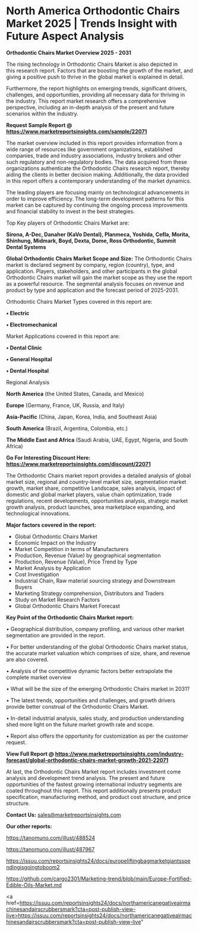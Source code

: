 # North America Orthodontic Chairs Market 2025 | Trends Insight with Future Aspect Analysis

<Strong> Orthodontic Chairs Market Overview 2025 - 2031</strong>

The rising technology in Orthodontic Chairs Market is also depicted in this research report. Factors that are boosting the growth of the market, and giving a positive push to thrive in the global market is explained in detail.

Furthermore, the report highlights on emerging trends, significant drivers, challenges, and opportunities, providing all necessary data for thriving in the industry. This report market research offers a comprehensive perspective, including an in-depth analysis of the present and future scenarios within the industry.

<strong>Request Sample Report @ <a href=https://www.marketreportsinsights.com/sample/22071>https://www.marketreportsinsights.com/sample/22071</a></strong>

The market overview included in this report provides information from a wide range of resources like government organizations, established companies, trade and industry associations, industry brokers and other such regulatory and non-regulatory bodies. The data acquired from these organizations authenticate the Orthodontic Chairs research report, thereby aiding the clients in better decision making. Additionally, the data provided in this report offers a contemporary understanding of the market dynamics.

The leading players are focusing mainly on technological advancements in order to improve efficiency. The long-term development patterns for this market can be captured by continuing the ongoing process improvements and financial stability to invest in the best strategies.

Top Key players of Orthodontic Chairs Market are:

<strong>Sirona, A-Dec, Danaher (KaVo Dental), Planmeca, Yoshida, Cefla, Morita, Shinhung, Midmark, Boyd, Dexta, Dome, Ross Orthodontic, Summit Dental Systems</strong>

<strong><b>Global Orthodontic Chairs Market Scope and Size:</b></strong>
The Orthodontic Chairs market is declared segment by company, region (country), type, and application. Players, stakeholders, and other participants in the global Orthodontic Chairs market will gain the market scope as they use the report as a powerful resource. The segmental analysis focuses on revenue and product by type and application and the forecast period of 2025-2031.

Orthodontic Chairs Market Types covered in this report are:

<strong>• Electric

• Electromechanical</strong>

Market Applications covered in this report are:

<strong>• Dental Clinic

• General Hospital

• Dental Hospital</strong> 

Regional Analysis

<strong>North America</strong> (the United States, Canada, and Mexico)

<strong>Europe</strong> (Germany, France, UK, Russia, and Italy)

<strong>Asia-Pacific</strong> (China, Japan, Korea, India, and Southeast Asia)

<strong>South America</strong> (Brazil, Argentina, Colombia, etc.)

<strong>The Middle East and Africa</strong> (Saudi Arabia, UAE, Egypt, Nigeria, and South Africa)

<strong>Go For Interesting Discount Here: <a href=https://www.marketreportsinsights.com/discount/22071>https://www.marketreportsinsights.com/discount/22071</a></strong>

The Orthodontic Chairs market report provides a detailed analysis of global market size, regional and country-level market size, segmentation market growth, market share, competitive Landscape, sales analysis, impact of domestic and global market players, value chain optimization, trade regulations, recent developments, opportunities analysis, strategic market growth analysis, product launches, area marketplace expanding, and technological innovations.

<strong><b>Major factors covered in the report:</b></strong>
<ul>
  <li>Global Orthodontic Chairs Market </li>
  <li>Economic Impact on the Industry</li>
  <li>Market Competition in terms of Manufacturers</li>
  <li>Production, Revenue (Value) by geographical segmentation</li>
  <li>Production, Revenue (Value), Price Trend by Type</li>
  <li>Market Analysis by Application</li>
  <li>Cost Investigation</li>
  <li>Industrial Chain, Raw material sourcing strategy and Downstream Buyers</li>
  <li>Marketing Strategy comprehension, Distributors and Traders</li>
  <li>Study on Market Research Factors</li>
  <li>Global Orthodontic Chairs Market Forecast</li>
</ul>

<strong><b>Key Point of the Orthodontic Chairs Market report:</b></strong>

• Geographical distribution, company profiling, and various other market segmentation are provided in the report.

• For better understanding of the global Orthodontic Chairs market status, the accurate market valuation which comprises of size, share, and revenue are also covered.

• Analysis of the competitive dynamic factors better extrapolate the complete market overview

• What will be the size of the emerging Orthodontic Chairs market in 2031?

• The latest trends, opportunities and challenges, and growth drivers provide better construal of the Orthodontic Chairs Market.

• In-detail industrial analysis, sales study, and production understanding shed more light on the future market growth rate and scope.

• Report also offers the opportunity for customization as per the customer request.

<strong><b>View Full Report @ <a href=https://www.marketreportsinsights.com/industry-forecast/global-orthodontic-chairs-market-growth-2021-22071>https://www.marketreportsinsights.com/industry-forecast/global-orthodontic-chairs-market-growth-2021-22071</a></b></strong>


At last, the Orthodontic Chairs Market report includes investment come analysis and development trend analysis. The present and future opportunities of the fastest growing international industry segments are coated throughout this report. This report additionally presents product specification, manufacturing method, and product cost structure, and price structure.

<strong>Contact Us:</strong>
sales@marketreportsinsights.com

<strong>Our other reports:</strong>

<a href=https://tanomuno.com/illust/488524>https://tanomuno.com/illust/488524</a>

<a href=https://tanomuno.com/illust/487967>https://tanomuno.com/illust/487967</a>

<a href=https://issuu.com/reportsinsights24/docs/europeliftingbagmarketgiantsspendingisgoingtoboom2>https://issuu.com/reportsinsights24/docs/europeliftingbagmarketgiantsspendingisgoingtoboom2</a>

<a href=https://github.com/cargo2301/Marketing-trend/blob/main/Europe-Fortified-Edible-Oils-Market.md>https://github.com/cargo2301/Marketing-trend/blob/main/Europe-Fortified-Edible-Oils-Market.md</a>

<a href=https://issuu.com/reportsinsights24/docs/northamericanegativeairmachinesandairscrubbersmark?cta=post-publish-view-live>https://issuu.com/reportsinsights24/docs/northamericanegativeairmachinesandairscrubbersmark?cta=post-publish-view-live</a>"

